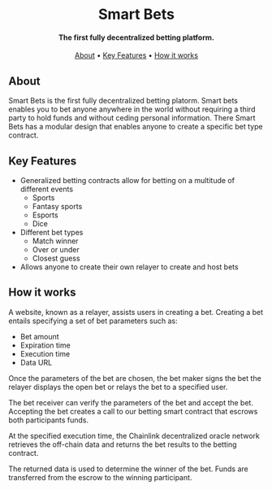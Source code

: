 <h1 align="center">
  <br>
  Smart Bets
  <br>
</h1>

<h4 align="center">The first fully decentralized betting platform.</h4>
<p align="center">
  <a href="#about">About</a> •
  <a href="#key-features">Key Features</a> •
  <a href="#how-it-works">How it works</a>
</p>

## About

Smart Bets is the first fully decentralized betting platorm. Smart bets enables you to bet anyone anywhere in the world without requiring a third party to hold funds and without ceding personal information. There Smart Bets has a modular design that enables anyone to create a specific bet type contract.

## Key Features

* Generalized betting contracts allow for betting on a multitude of different events
  - Sports
  - Fantasy sports
  - Esports
  - Dice
* Different bet types
  - Match winner
  - Over or under
  - Closest guess
* Allows anyone to create their own relayer to create and host bets

## How it works
A website, known as a relayer, assists users in creating a bet. Creating a bet entails specifying a set of bet parameters such as:
* Bet amount
* Expiration time
* Execution time
* Data URL

Once the parameters of the bet are chosen, the bet maker signs the bet the relayer displays the open bet or relays the bet to a specified user.

The bet receiver can verify the parameters of the bet and accept the bet. Accepting the bet creates a call to our betting smart contract that escrows both participants funds. 

At the specified execution time, the Chainlink decentralized oracle network retrieves the off-chain data and returns the bet results to the betting contract.

The returned data is used to determine the winner of the bet. Funds are transferred from the escrow to the winning participant.